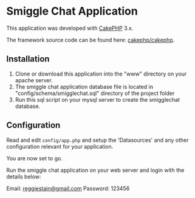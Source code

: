 # Smiggle Chat Application 

This application was developed with [CakePHP](http://cakephp.org) 3.x.

The framework source code can be found here: [cakephp/cakephp](https://github.com/cakephp/cakephp).

## Installation

1. Clone or download this application into the "www" directory on your apache server.
2. The smiggle chat application database file is located in "config/schema/smigglechat.sql" directory of the project folder 
3. Run this sql script on your mysql server to create the smigglechat database.

## Configuration

Read and edit `config/app.php` and setup the 'Datasources' and any other
configuration relevant for your application.

You are now set to go.

Run the smiggle chat application on your web server and login with the details below:

Email: reggiestain@gmail.com
Password: 123456



